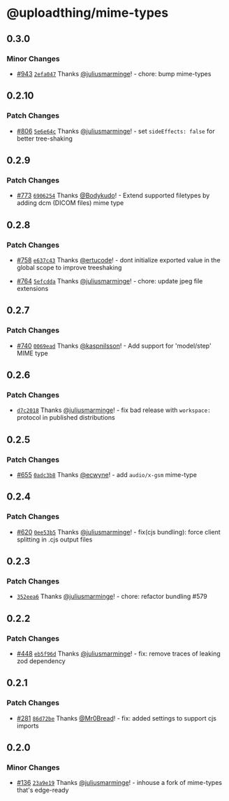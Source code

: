 # @uploadthing/mime-types

## 0.3.0

### Minor Changes

- [#943](https://github.com/pingdotgg/uploadthing/pull/943) [`2efa047`](https://github.com/pingdotgg/uploadthing/commit/2efa047127890bdf50ab5312ff9660662e099162) Thanks [@juliusmarminge](https://github.com/juliusmarminge)! - chore: bump mime-types

## 0.2.10

### Patch Changes

- [#806](https://github.com/pingdotgg/uploadthing/pull/806) [`5e6e64c`](https://github.com/pingdotgg/uploadthing/commit/5e6e64c53ac9765ceee4bb758a48e08eabb36d14) Thanks [@juliusmarminge](https://github.com/juliusmarminge)! - set `sideEffects: false` for better tree-shaking

## 0.2.9

### Patch Changes

- [#773](https://github.com/pingdotgg/uploadthing/pull/773) [`6906254`](https://github.com/pingdotgg/uploadthing/commit/690625458338a70df5927f1d2405de0de4a58d8f) Thanks [@Bodykudo](https://github.com/Bodykudo)! - Extend supported filetypes by adding dcm (DICOM files) mime type

## 0.2.8

### Patch Changes

- [#758](https://github.com/pingdotgg/uploadthing/pull/758) [`e637c43`](https://github.com/pingdotgg/uploadthing/commit/e637c43d203b72dabfeb17755b6d22d03c05ea3c) Thanks [@ertucode](https://github.com/ertucode)! - dont initialize exported value in the global scope to improve treeshaking

- [#764](https://github.com/pingdotgg/uploadthing/pull/764) [`5efcdda`](https://github.com/pingdotgg/uploadthing/commit/5efcddafe9aa11993e16824dae4822bd7a8c8199) Thanks [@juliusmarminge](https://github.com/juliusmarminge)! - chore: update jpeg file extensions

## 0.2.7

### Patch Changes

- [#740](https://github.com/pingdotgg/uploadthing/pull/740) [`0069ead`](https://github.com/pingdotgg/uploadthing/commit/0069eadbffd90db29df1966eae4f0a85aa3a8490) Thanks [@kaspnilsson](https://github.com/kaspnilsson)! - Add support for 'model/step' MIME type

## 0.2.6

### Patch Changes

- [`d7c2018`](https://github.com/pingdotgg/uploadthing/commit/d7c2018f62c9e1ee9e0c11514e4ff3f28cc5e939) Thanks [@juliusmarminge](https://github.com/juliusmarminge)! - fix bad release with `workspace:` protocol in published distributions

## 0.2.5

### Patch Changes

- [#655](https://github.com/pingdotgg/uploadthing/pull/655) [`0adc3b8`](https://github.com/pingdotgg/uploadthing/commit/0adc3b8df67ea5c4a94db736d0aff1b489979393) Thanks [@ecwyne](https://github.com/ecwyne)! - add `audio/x-gsm` mime-type

## 0.2.4

### Patch Changes

- [#620](https://github.com/pingdotgg/uploadthing/pull/620) [`0ee53b5`](https://github.com/pingdotgg/uploadthing/commit/0ee53b553e3304444d5fcf35fdfbd18cc317e668) Thanks [@juliusmarminge](https://github.com/juliusmarminge)! - fix(cjs bundling): force client splitting in .cjs output files

## 0.2.3

### Patch Changes

- [`352eea6`](https://github.com/pingdotgg/uploadthing/commit/352eea651218501f6535420287e8d8170faafec7) Thanks [@juliusmarminge](https://github.com/juliusmarminge)! - chore: refactor bundling #579

## 0.2.2

### Patch Changes

- [#448](https://github.com/pingdotgg/uploadthing/pull/448)
  [`eb5f96d`](https://github.com/pingdotgg/uploadthing/commit/eb5f96dc06a81ecb4b1f7ee3d0ba259ebdfee7d1)
  Thanks [@juliusmarminge](https://github.com/juliusmarminge)! - fix: remove
  traces of leaking zod dependency

## 0.2.1

### Patch Changes

- [#281](https://github.com/pingdotgg/uploadthing/pull/281)
  [`86d72be`](https://github.com/pingdotgg/uploadthing/commit/86d72be25c794aadcfe55a08095b487a782e2dc8)
  Thanks [@Mr0Bread](https://github.com/Mr0Bread)! - fix: added settings to
  support cjs imports

## 0.2.0

### Minor Changes

- [#136](https://github.com/pingdotgg/uploadthing/pull/136)
  [`23a9e19`](https://github.com/pingdotgg/uploadthing/commit/23a9e19702a51dec2ace869f47211f883d888d74)
  Thanks [@juliusmarminge](https://github.com/juliusmarminge)! - inhouse a fork
  of mime-types that's edge-ready

